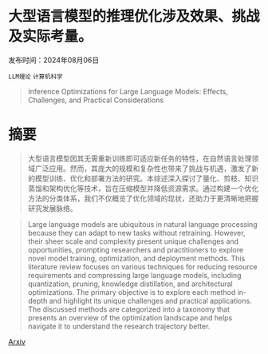 # 大型语言模型的推理优化涉及效果、挑战及实际考量。

发布时间：2024年08月06日

`LLM理论` `计算机科学`

> Inference Optimizations for Large Language Models: Effects, Challenges, and Practical Considerations

# 摘要

> 大型语言模型因其无需重新训练即可适应新任务的特性，在自然语言处理领域广泛应用。然而，其庞大的规模和复杂性也带来了挑战与机遇，激发了新的模型训练、优化和部署方法的研究。本综述深入探讨了量化、剪枝、知识蒸馏和架构优化等技术，旨在压缩模型并降低资源需求。通过构建一个优化方法的分类体系，我们不仅概览了优化领域的现状，还助力于更清晰地把握研究发展脉络。

> Large language models are ubiquitous in natural language processing because they can adapt to new tasks without retraining. However, their sheer scale and complexity present unique challenges and opportunities, prompting researchers and practitioners to explore novel model training, optimization, and deployment methods. This literature review focuses on various techniques for reducing resource requirements and compressing large language models, including quantization, pruning, knowledge distillation, and architectural optimizations. The primary objective is to explore each method in-depth and highlight its unique challenges and practical applications. The discussed methods are categorized into a taxonomy that presents an overview of the optimization landscape and helps navigate it to understand the research trajectory better.

[Arxiv](https://arxiv.org/abs/2408.03130)